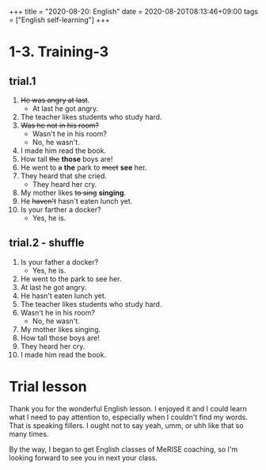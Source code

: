 +++
title =  "2020-08-20: English"
date = 2020-08-20T08:13:46+09:00
tags = ["English self-learning"]
+++

# 1-3. Training-3

## trial.1

1. ~~He was angry at last~~.
    - At last he got angry.
2. The teacher likes students who study hard.
3. ~~Was he not in his room?~~
    - Wasn't he in his room?
    - No, he wasn't.
4. I made him read the book.
5. How tall ~~the~~ **those** boys are!
6. He went to ~~a~~ **the** park to ~~meet~~ **see** her.
7. They heard that she cried.
    - They heard her cry.
8. My mother likes ~~to sing~~ **singing**.
9. He ~~haven't~~ hasn't eaten lunch yet.
10. Is your farther a docker?
    - Yes, he is.

## trial.2 - shuffle

1. Is your father a docker?
    - Yes, he is.
2. He went to the park to see her.
3. At last he got angry.
4. He hasn't eaten lunch yet.
5. The teacher likes students who study hard.
6. Wasn't he in his room?
    - No, he wasn't.
7. My mother likes singing.
8. How tall those boys are!
9. They heard her cry.
10. I made him read the book.

# Trial lesson

Thank you for the wonderful English lesson.
I enjoyed it and I could learn what I need to pay attention to,
especially when I couldn't find my words.
That is speaking fillers.
I ought not to say yeah, umm, or uhh like that so many times.

By the way, I began to get English classes of MeRISE coaching,
so I'm looking forward to see you in next your class.
